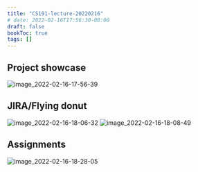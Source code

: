 ```yaml
---
title: "CS191-lecture-20220216"
# date: 2022-02-16T17:56:30-08:00
draft: false
bookToc: true
tags: []
---
```


## Project showcase

![image_2022-02-16-17-56-39](/notes/image_2022-02-16-17-56-39.png)

## JIRA/Flying donut

![image_2022-02-16-18-06-32](/notes/image_2022-02-16-18-06-32.png)
![image_2022-02-16-18-08-49](/notes/image_2022-02-16-18-08-49.png)

## Assignments

![image_2022-02-16-18-28-05](/notes/image_2022-02-16-18-28-05.png)


